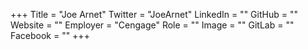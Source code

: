 +++
Title = "Joe Arnet"
Twitter = "JoeArnet"
LinkedIn = ""
GitHub = ""
Website = ""
Employer = "Cengage"
Role = ""
Image = ""
GitLab = ""
Facebook = ""
+++
